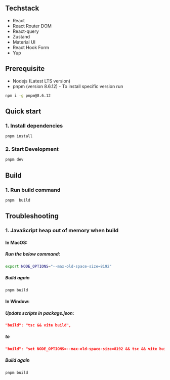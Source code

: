 ## Techstack

- React
- React Router DOM
- React-query
- Zustand
- Material UI
- React Hook Form
- Yup

## Prerequisite

- Nodejs (Latest LTS version)
- pnpm (version 8.6.12) - To install specific version run

```sh
npm i -g pnpm@8.6.12
```

## Quick start

### 1. Install dependencies

```sh
pnpm install
```

### 2. Start Development

```sh
pnpm dev
```

## Build

### 1. Run build command

```sh
pnpm  build
```

## Troubleshooting

### 1. JavaScript heap out of memory when build

#### In MacOS:

##### Run the below command:

```sh
export NODE_OPTIONS="--max-old-space-size=8192"
```

##### Build again

```sh
pnpm build
```

#### In Window:

##### Update scripts in package.json:

```json
"build": "tsc && vite build",
```

##### to

```json
"build": "set NODE_OPTIONS=--max-old-space-size=8192 && tsc && vite build",
```

##### Build again

```sh
pnpm build
```
